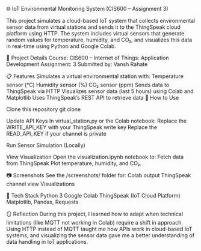 🌐 IoT Environmental Monitoring System (CIS600 – Assignment 3)

This project simulates a cloud-based IoT system that collects environmental sensor data from virtual stations and sends it to the ThingSpeak cloud platform using HTTP. The system includes virtual sensors that generate random values for temperature, humidity, and CO₂, and visualizes this data in real-time using Python and Google Colab.

📌 Project Details
Course: CIS600 – Internet of Things: Application Development
Assignment: 3
Submitted by: Vansh Rahate

📋 Features
Simulates a virtual environmental station with:
Temperature sensor (°C)
Humidity sensor (%)
CO₂ sensor (ppm)
Sends data to ThingSpeak via HTTP
Visualizes sensor data (last 5 hours) using Colab and Matplotlib
Uses ThingSpeak’s REST API to retrieve data
🚀 How to Use

Clone this repository git clone 

Update API Keys In virtual_station.py or the Colab notebook: Replace the WRITE_API_KEY with your ThingSpeak write key Replace the READ_API_KEY if your channel is private

Run Sensor Simulation (Locally)

View Visualization Open the visualization.ipynb notebook to: Fetch data from ThingSpeak Plot temperature, humidity, and CO₂.

📷 Screenshots See the /screenshots/ folder for: Colab output ThingSpeak channel view Visualizations

🧰 Tech Stack Python 3 Google Colab ThingSpeak (IoT Cloud Platform) Matplotlib, Pandas, Requests

🪞 Reflection During this project, I learned how to adapt when technical limitations (like MQTT not working in Colab) require a shift in approach. Using HTTP instead of MQTT taught me how APIs work in cloud-based IoT systems, and visualizing the sensor data gave me a better understanding of data handling in IoT applications.
